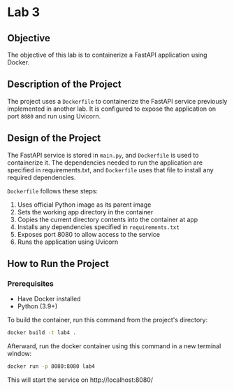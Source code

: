 # Lab 3

## Objective

The objective of this lab is to containerize a FastAPI application using Docker.

## Description of the Project

The project uses a `Dockerfile` to containerize the FastAPI service previously implemented in another lab. It is
configured to expose the application on port `8080` and run using Uvicorn.

## Design of the Project

The FastAPI service is stored in `main.py`, and `Dockerfile` is used to containerize it. The dependencies needed to run
the application are specified in requirements.txt, and `Dockerfile` uses that file to install any required dependencies.

`Dockerfile` follows these steps:
1. Uses official Python image as its parent image
2. Sets the working app directory in the container
3. Copies the current directory contents into the container at app
4. Installs any dependencies specified in `requirements.txt`
5. Exposes port 8080 to allow access to the service
6. Runs the application using Uvicorn

## How to Run the Project

### Prerequisites
* Have Docker installed
* Python (3.9+)

To build the container, run this command from the project's directory:
```bash
docker build -t lab4 .
```

Afterward, run the docker container using this command in a new terminal window:
```bash
docker run -p 8080:8080 lab4
```

This will start the service on http://localhost:8080/


